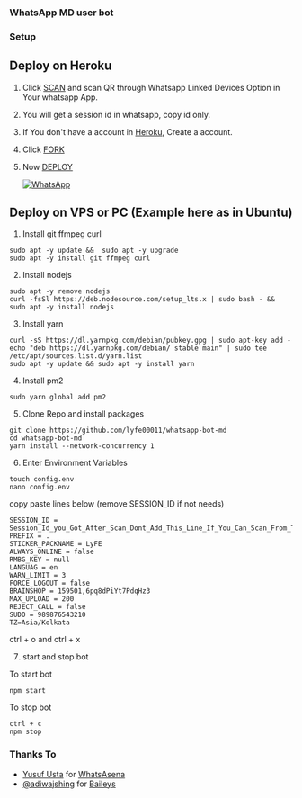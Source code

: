 ### WhatsApp MD user bot

### Setup
## Deploy on Heroku
1. Click [SCAN](https://levanter.up.railway.app/md) and scan QR through Whatsapp Linked Devices Option in Your whatsapp App.
2. You will get a session id in whatsapp, copy id only.
3. If You don't have a account in [Heroku](https://signup.heroku.com/), Create a account.
4. Click [FORK](https://github.com/lyfe00011/whatsapp-bot-md/fork)
5. Now [DEPLOY](https://levanter.up.railway.app/dmd)

   <a href="https://chat.whatsapp.com/Jl6U29pBwmWLG3OOOfdPPt"><img alt="WhatsApp" src="https://img.shields.io/badge/-Whatsapp%20Group-lightgrey?style=for-the-badge&logo=whatsapp&logoColor=white"/></a>

## Deploy on VPS or PC (Example here as in Ubuntu)

1. Install git ffmpeg curl 
 ```
 sudo apt -y update &&  sudo apt -y upgrade 
 sudo apt -y install git ffmpeg curl
 ```

2. Install nodejs 
```
sudo apt -y remove nodejs
curl -fsSl https://deb.nodesource.com/setup_lts.x | sudo bash - && sudo apt -y install nodejs
```

3. Install yarn
```
curl -sS https://dl.yarnpkg.com/debian/pubkey.gpg | sudo apt-key add - 
echo "deb https://dl.yarnpkg.com/debian/ stable main" | sudo tee /etc/apt/sources.list.d/yarn.list
sudo apt -y update && sudo apt -y install yarn
```

4. Install pm2
```
sudo yarn global add pm2
```

5. Clone Repo and install packages
```
git clone https://github.com/lyfe00011/whatsapp-bot-md
cd whatsapp-bot-md
yarn install --network-concurrency 1
```

6. Enter Environment Variables
```
touch config.env
nano config.env
```
copy paste lines below (remove SESSION_ID if not needs)

```
SESSION_ID = Session_Id_you_Got_After_Scan_Dont_Add_This_Line_If_You_Can_Scan_From_Terminal_Itself
PREFIX = .
STICKER_PACKNAME = LyFE
ALWAYS_ONLINE = false
RMBG_KEY = null
LANGUAG = en
WARN_LIMIT = 3
FORCE_LOGOUT = false
BRAINSHOP = 159501,6pq8dPiYt7PdqHz3
MAX_UPLOAD = 200
REJECT_CALL = false
SUDO = 989876543210
TZ=Asia/Kolkata
```

ctrl + o and ctrl + x

7. start and stop bot

To start bot
```
npm start  
```

To stop bot 
```
ctrl + c
npm stop
```
### Thanks To

- [Yusuf Usta](https://github.com/Quiec) for [WhatsAsena](https://github.com/yusufusta/WhatsAsena)
- [@adiwajshing](https://github.com/adiwajshing) for [Baileys](https://github.com/adiwajshing/Baileys)

